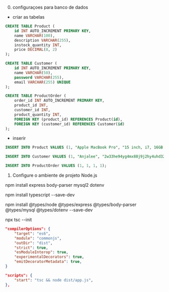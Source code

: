 0. configuraçoes para banco de dados

- criar as tabelas
```sql
CREATE TABLE Product (
    id INT AUTO_INCREMENT PRIMARY KEY,
    name VARCHAR(100),
    description VARCHAR(255),
    instock_quantity INT,
    price DECIMAL(8, 2)
);

CREATE TABLE Customer (
    id INT AUTO_INCREMENT PRIMARY KEY,
    name VARCHAR(50),
    password VARCHAR(255),
    email VARCHAR(255) UNIQUE
);

CREATE TABLE ProductOrder (
    order_id INT AUTO_INCREMENT PRIMARY KEY,
    product_id INT,
    customer_id INT,
    product_quantity INT,
    FOREIGN KEY (product_id) REFERENCES Product(id),
    FOREIGN KEY (customer_id) REFERENCES Customer(id)
);
```

- inserir 
```sql
INSERT INTO Product VALUES (1, "Apple MacBook Pro", "15 inch, i7, 16GB RAM", 5, 667.00);

INSERT INTO Customer VALUES (1, "Anjalee", "2w33he94yg4mx88j9j2hy4uhd32w", "anjalee@gmail.com");

INSERT INTO ProductOrder VALUES (1, 1, 1, 1);
```

1. Configure o ambiente de projeto Node.js

npm install express body-parser mysql2 dotenv

npm install typescript --save-dev

npm install @types/node @types/express @types/body-parser @types/mysql @types/dotenv --save-dev

npx tsc --init

```json
"compilerOptions": {
    "target": "es6",   
    "module": "commonjs",
    "outDir": "dist",
    "strict": true,
    "esModuleInterop": true,
    "experimentalDecorators": true,
    "emitDecoratorMetadata": true,
}
```


```json
"scripts": {
    "start": "tsc && node dist/app.js",
},
```